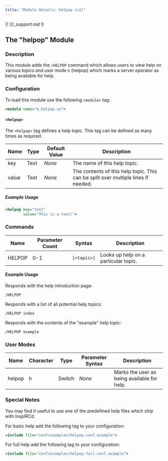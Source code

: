 ```yaml
---
title: "Module Details: helpop (v2)"
---
```


{! 2/_support.md !}

## The "helpop" Module

### Description

This module adds the `/HELPOP` command which allows users to view help on various topics and user mode `h` (helpop) which marks a server operator as being available for help.

### Configuration

To load this module use the following `<module>` tag:

```xml
<module name="m_helpop.so">
```

#### `<helpop>`

The `<helpop>` tag defines a help topic. This tag can be defined as many times as required.

Name  | Type | Default Value                 | Description
----- | ---- | ----------------------------- | -----------
key   | Text | *None*                        | The name of this help topic.
value | Text | *None*                        | The contents of this help topic. This can be split over multiple lines if needed.

##### Example Usage

```xml
<helpop key="test"
        value="This is a test!">
```

### Commands

Name   | Parameter Count | Syntax      | Description
------ | --------------- | ----------- | -----------
HELPOP | 0-1             | `[<topic>]` | Looks up help on a particular topic.

#### Example Usage

Responds with the help introduction page:

```plaintext
/HELPOP
```

Responds with a list of all potential help topics:

```plaintext
/HELPOP index
```

Responds with the contents of the "example" help topic:

```plaintext
/HELPOP example
```

### User Modes

Name   | Character | Type   | Parameter Syntax | Description
------ | --------- | ------ | ---------------- | -----------
helpop | h         | Switch | *None*           | Marks the user as being available for help.

### Special Notes

You may find it useful to use one of the predefined help files which ship with InspIRCd.

For basic help add the following tag to your configuration:

```xml
<include file="conf/examples/helpop.conf.example">
```

For full help add the following tag to your configuration:

```xml
<include file="conf/examples/helpop-full.conf.example">
```
